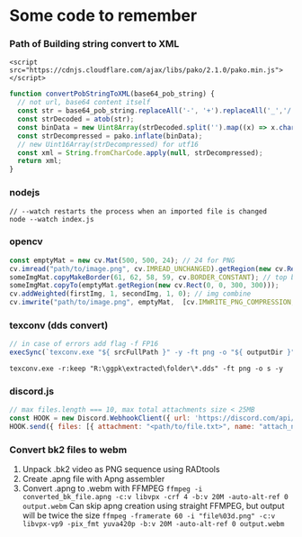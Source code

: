# Some code to remember
### Path of Building string convert to XML
`<script src="https://cdnjs.cloudflare.com/ajax/libs/pako/2.1.0/pako.min.js"></script>`
```js
function convertPobStringToXML(base64_pob_string) {
  // not url, base64 content itself
  const str = base64_pob_string.replaceAll('-', '+').replaceAll('_','/');
  const strDecoded = atob(str);
  const binData = new Uint8Array(strDecoded.split('').map((x) => x.charCodeAt(0)));
  const strDecompressed = pako.inflate(binData);
  // new Uint16Array(strDecompressed) for utf16
  const xml = String.fromCharCode.apply(null, strDecompressed); 
  return xml;
}
```

### nodejs
```
// --watch restarts the process when an imported file is changed
node --watch index.js
```

### opencv
```js
const emptyMat = new cv.Mat(500, 500, 24); // 24 for PNG
cv.imread("path/to/image.png", cv.IMREAD_UNCHANGED).getRegion(new cv.Rect( 555, 555, 555, 555 ));
someImgMat.copyMakeBorder(61, 62, 58, 59, cv.BORDER_CONSTANT); // top bottom left right
someImgMat.copyTo(emptyMat.getRegion(new cv.Rect(0, 0, 300, 300)));
cv.addWeighted(firstImg, 1, secondImg, 1, 0); // img combine
cv.imwrite("path/to/image.png", emptyMat,  [cv.IMWRITE_PNG_COMPRESSION, 0] ); // no png compression
```
### texconv (dds convert)
```js
// in case of errors add flag -f FP16 
execSync(`texconv.exe "${ srcFullPath }" -y -ft png -o "${ outputDir }"`); 
```
`texconv.exe -r:keep "R:\ggpk\extracted\folder\*.dds" -ft png -o s -y`
### discord.js
```js
// max files.length === 10, max total attachments size < 25MB
const HOOK = new Discord.WebhookClient({ url: 'https://discord.com/api/webhooks/..'});
HOOK.send({ files: [{ attachment: "<path/to/file.txt>", name: "attach_name" }] }); 
```
### Convert bk2 files to webm
1. Unpack .bk2 video as PNG sequence using RADtools
2. Create .apng file with Apng assembler
3. Convert .apng to .webm with FFMPEG `ffmpeg -i converted_bk_file.apng -c:v libvpx -crf 4 -b:v 20M -auto-alt-ref 0 output.webm`
Can skip apng creation using straight FFMPEG, but output will be twice the size 
`ffmpeg -framerate 60 -i "file%03d.png" -c:v libvpx-vp9 -pix_fmt yuva420p -b:v 20M -auto-alt-ref 0 output.webm`
